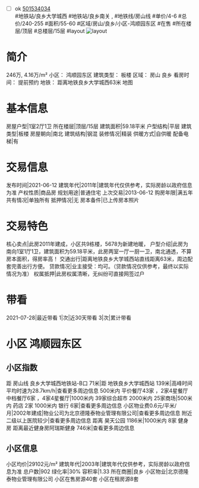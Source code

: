 - [ ] ok [501534034](https://bj.5i5j.com/ershoufang/501534034.html)  
 #地铁站/良乡大学城西 #地铁站/良乡南关 ,  #地铁线/房山线
#单价/4-6 #总价/240-255 #面积/55-60   #区域/房山/良乡/小区-鸿顺园东区 #在售 #所在楼层/顶层 #总楼层/15层 #layout 
![layout](http://image2a.5i5j.com/bdir/layout/416109.jpg_P5.jpg) 
# 简介 
 246万,  4.16万/m² 
小区： 鸿顺园东区
建筑类型： 板楼
区域： 房山 良乡
看房时间： 提前预约
地铁： 距离地铁良乡大学城西63米 地图
# 基本信息 
 房屋户型|1室2厅1卫
所在楼层|顶层/15层
建筑面积|59.18平米
户型结构|平层
建筑类型|板楼
房屋朝向|南北
建筑结构|钢混
装修情况|精装
供暖方式|自供暖
配备电梯|有
# 交易信息 
 发布时间|2021-06-12
建筑年代|2011年|建筑年代仅供参考，实际房龄以政府信息为准
产权性质|商品房
规划用途|普通住宅
上次交易|2013-06-12
购房年限|满五年
共有情况|单独所有
抵押情况|无
房本备件|已上传房本照片
# 交易特色 
 核心卖点|此房2011年建成，小区共9栋楼，5678为新建地暖，
户型介绍|此房为南向1室1厅1卫，建筑面积为59.18平米，此房两室一厅一厨一卫，南北通透，不算房本面积，得房率高！
交通出行|距离地铁良乡大学城西站直线距离63米，周边配套完善出行方便。
贷款情况|业主接受：均可。（贷款情况仅供参考，最终以实际情况为准）
权属抵押|此房权属清晰，无纠纷可直接网签过户
# 带看 
 2021-07-28|最近带看	 1|次|近30天带看	 3|次|累计带看
# 小区 鸿顺园东区
## 小区指数 
 距 房山线 良乡大学城西地铁站-B口 71米|距 地铁良乡大学城西站 139米|高峰时间平均时速为28.7km/h|查看更多周边信息
500米内 平价餐厅43家 ，2家4星餐厅
中档餐厅6家 ，4家4星餐厅|1000米内 39家综合超市
2000米内 25家商场|500米内 药店 2家
1000米内 银行 6家|查看更多周边信息
小区物业费0.6元/平米/月|2002年建成|物业公司为北京德隆泰物业管理有限公司|查看更多周边信息
附近二级以上医院较少|查看更多周边信息
距离 昊天公园 1186米|1000米内 8家 健身房
距离最近健身房阿瑞斯健身 746米|查看更多周边信息
## 小区信息 
 小区均价|29102元/m²
建筑年代|2003年|建筑年代仅供参考，实际房龄以政府信息为准
总户数|902
绿化率|30%
容积率|1.33
所在商圈|良乡
小区物业|北京德隆泰物业管理有限公司
小区在售房源40套
小区在租房源8套
